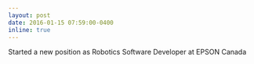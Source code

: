 ```yaml
---
layout: post
date: 2016-01-15 07:59:00-0400
inline: true
---
```


Started a new position as Robotics Software Developer at EPSON Canada
